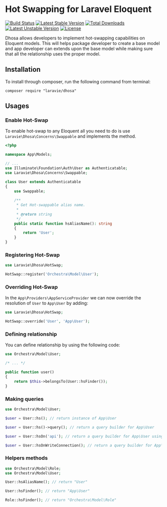 Hot Swapping for Laravel Eloquent
==============

[![Build Status](https://travis-ci.org/laravie/dhosa.svg?branch=master)](https://travis-ci.org/laravie/dhosa)
[![Latest Stable Version](https://poser.pugx.org/laravie/dhosa/v/stable)](https://packagist.org/packages/laravie/dhosa)
[![Total Downloads](https://poser.pugx.org/laravie/dhosa/downloads)](https://packagist.org/packages/laravie/dhosa)
[![Latest Unstable Version](https://poser.pugx.org/laravie/dhosa/v/unstable)](https://packagist.org/packages/laravie/dhosa)
[![License](https://poser.pugx.org/laravie/dhosa/license)](https://packagist.org/packages/laravie/dhosa)

Dhosa allows developers to implement hot-swapping capabilities on Eloquent models. This will helps package developer to create a base model and app developer can extends upon the base model while making sure that all the relationship uses the proper model.

## Installation

To install through composer, run the following command from terminal:

    composer require "laravie/dhosa"

## Usages

### Enable Hot-Swap

To enable hot-swap to any Eloquent all you need to do is use `Laravie\Dhosa\Concerns\Swappable` and implements the method.

```php
<?php

namespace App\Models;

// ...
use Illuminate\Foundation\Auth\User as Authenticatable;
use Laravie\Dhosa\Concerns\Swappable;

class User extends Authenticatable
{
    use Swappable;
    
    /**
     * Get Hot-swappable alias name.
     *
     * @return string
     */
    public static function hsAliasName(): string
    {
        return 'User';
    }
}
```

### Registering Hot-Swap

```php
use Laravie\Dhosa\HotSwap;

HotSwap::register('Orchestra\Model\User');
```

### Overriding Hot-Swap

In the `App\Providers\AppServiceProvider` we can now override the resolution of `User` to `App\User` by adding:

```php
use Laravie\Dhosa\HotSwap;

HotSwap::override('User', 'App\User');
```

### Defining relationship

You can define relationship by using the following code:

```php
use Orchestra\Model\User;

/* ... */

public function user() 
{
    return $this->belongsTo(User::hsFinder());
}
```

### Making queries

```php
use Orchestra\Model\User;

$user = User::hs(); // return instance of App\User

$user = User::hs()->query(); // return a query builder for App\User

$user = User::hsOn('api'); // return a query builder for App\User using `api` db connection.

$user = User::hsOnWriteConnection(); // return a query builder for App\User using write PDO connection.
```

### Helpers methods

```php
use Orchestra\Model\Role;
use Orchestra\Model\User;

User::hsAliasName(); // return "User"

User::hsFinder(); // return "App\User"

Role::hsFinder(); // return "Orchestra\Model\Role"
```
